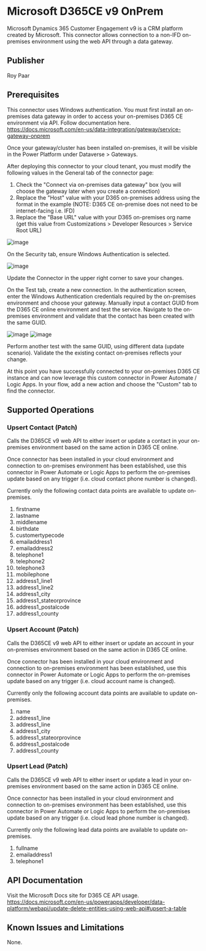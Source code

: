 # Microsoft D365CE v9 OnPrem
Microsoft Dynamics 365 Customer Engagement v9 is a CRM platform created by Microsoft.  This connector allows connection to a non-IFD on-premises environment using the web API through a data gateway.

## Publisher
Roy Paar

## Prerequisites
This connector uses Windows authentication.  You must first install an on-premises data gateway in order to access your on-premises D365 CE environment via API.  Follow documentation here. https://docs.microsoft.com/en-us/data-integration/gateway/service-gateway-onprem

Once your gateway/cluster has been installed on-premises, it will be visible in the Power Platform under Dataverse > Gateways.

After deploying this connector to your cloud tenant, you must modify the following values in the General tab of the connector page:

1.	Check the "Connect via on-premises data gateway" box (you will choose the gateway later when you create a connection)
2.	Replace the "Host" value with your D365 on-premises address using the format in the example (NOTE: D365 CE on-premise does not need to be internet-facing i.e. IFD)
3.	Replace the "Base URL" value with your D365 on-premises org name (get this value from Customizations > Developer Resources > Service Root URL)

![image](https://user-images.githubusercontent.com/86677937/136863626-19735c08-41cc-45a0-8073-6238075b9fb1.png)

On the Security tab, ensure Windows Authentication is selected.

![image](https://user-images.githubusercontent.com/86677937/136863693-bf9ccacb-6395-40ca-a6ed-35f430b56797.png)

Update the Connector in the upper right corner to save your changes.

On the Test tab, create a new connection.  In the authentication screen, enter the Windows Authentication credentials required by the on-premises environment and choose your gateway.  Manually input a contact GUID from the D365 CE online environment and test the service.  Navigate to the on-premises environment and validate that the contact has been created with the same GUID.

![image](https://user-images.githubusercontent.com/86677937/136863761-00d9b197-0b33-4443-bf67-ae6a7a7f5b28.png)
![image](https://user-images.githubusercontent.com/86677937/136863851-7422f844-74ef-4081-a783-df923bce4740.png)

Perform another test with the same GUID, using different data (update scenario).  Validate the the existing contact on-premises reflects your change.

At this point you have successfully connected to your on-premises D365 CE instance and can now leverage this custom connector in Power Automate / Logic Apps.  In your flow, add a new action and choose the "Custom" tab to find the connector.

## Supported Operations
### Upsert Contact (Patch)
Calls the D365CE v9 web API to either insert or update a contact in your on-premises environment based on the same action in D365 CE online.

Once connector has been installed in your cloud environment and connection to on-premises environment has been established, use this connector in Power Automate or Logic Apps to perform the on-premises update based on any trigger (i.e. cloud contact phone number is changed).

Currently only the following contact data points are available to update on-premises.

1.	firstname
2.	lastname
3.	middlename
4.	birthdate
5.	customertypecode
6.	emailaddress1
7.	emailaddress2
8.	telephone1
9.	telephone2
10.	telephone3
11.	mobilephone
12.	address1_line1
13.	address1_line2
14.	address1_city
15.	address1_stateorprovince
16.	address1_postalcode
17.	address1_county

### Upsert Account (Patch)
Calls the D365CE v9 web API to either insert or update an account in your on-premises environment based on the same action in D365 CE online.

Once connector has been installed in your cloud environment and connection to on-premises environment has been established, use this connector in Power Automate or Logic Apps to perform the on-premises update based on any trigger (i.e. cloud account name is changed).

Currently only the following account data points are available to update on-premises.

1.	name
2.	address1_line
3.	address1_line
4.	address1_city
5.	address1_stateorprovince
6.	address1_postalcode
7.	address1_county

### Upsert Lead (Patch)
Calls the D365CE v9 web API to either insert or update a lead in your on-premises environment based on the same action in D365 CE online.

Once connector has been installed in your cloud environment and connection to on-premises environment has been established, use this connector in Power Automate or Logic Apps to perform the on-premises update based on any trigger (i.e. cloud lead phone number is changed).

Currently only the following lead data points are available to update on-premises.

1.	fullname
2.	emailaddress1
3.	telephone1

## API Documentation
Visit the Microsoft Docs site for D365 CE API usage. https://docs.microsoft.com/en-us/powerapps/developer/data-platform/webapi/update-delete-entities-using-web-api#upsert-a-table

## Known Issues and Limitations
None.
